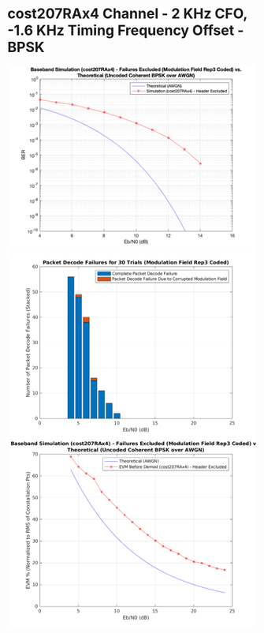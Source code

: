 # cost207RAx4 Channel - 2 KHz CFO, -1.6 KHz Timing Frequency Offset - BPSK

![BER](./cost207RAx4_BPSK_BER.png)
![Failures](./cost207RAx4_BPSK_Failures.png)
![EVM](./cost207RAx4_BPSK_EVM.png)
